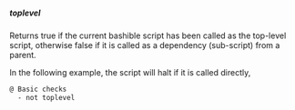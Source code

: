 ##### toplevel

Returns true if the current bashible script has been called as the top-level script,
otherwise false if it is called as a dependency (sub-script) from a parent.

In the following example, the script will halt if it is called directly,

```bash
@ Basic checks
  - not toplevel
```

